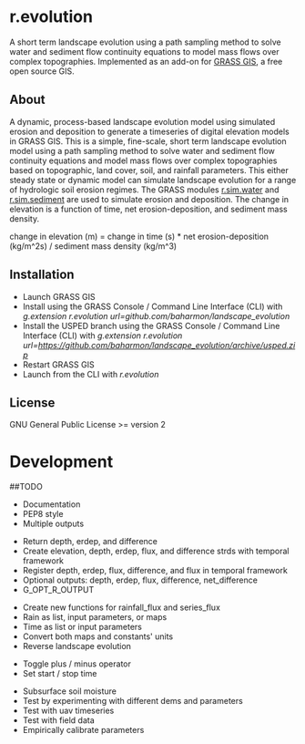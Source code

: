# r.evolution
A short term landscape evolution using a path sampling method to solve water and sediment flow continuity equations to model mass flows over complex topographies.
Implemented as an add-on for [GRASS GIS](https://grass.osgeo.org/), a free open source GIS.

## About
A dynamic, process-based landscape evolution model using simulated erosion and deposition to generate a timeseries of digital elevation models in GRASS GIS. This is a simple, fine-scale, short term landscape evolution model using a path sampling method to solve water and sediment flow continuity equations and model mass flows over complex topographies based on topographic, land cover, soil, and rainfall parameters. This either steady state or dynamic model can simulate landscape evolution for a range of hydrologic soil erosion regimes. The GRASS modules [r.sim.water](https://grass.osgeo.org/grass73/manuals/r.sim.water.html) and [r.sim.sediment](https://grass.osgeo.org/grass73/manuals/r.sim.sediment.html) are used to simulate erosion and deposition. The change in elevation is a function of time, net erosion-deposition, and sediment mass density.

change in elevation (m) = change in time (s) * net erosion-deposition (kg/m^2s) / sediment mass density (kg/m^3)

## Installation
* Launch GRASS GIS
* Install using the GRASS Console / Command Line Interface (CLI) with *g.extension r.evolution url=github.com/baharmon/landscape_evolution*
* Install the USPED branch using the GRASS Console / Command Line Interface (CLI) with *g.extension r.evolution url=https://github.com/baharmon/landscape_evolution/archive/usped.zip*
* Restart GRASS GIS
* Launch from the CLI with *r.evolution*

## License
GNU General Public License >= version 2

# Development

##TODO
* Documentation
* PEP8 style
* Multiple outputs
- Return depth, erdep, and difference
- Create elevation, depth, erdep, flux, and difference strds with temporal framework
- Register depth, erdep, flux, difference, and flux in temporal framework
- Optional outputs: depth, erdep, flux, difference, net_difference
- G_OPT_R_OUTPUT
* Create new functions for rainfall_flux and series_flux
* Rain as list, input parameters, or maps
* Time as list or input parameters
* Convert both maps and constants' units
* Reverse landscape evolution
- Toggle plus / minus operator
- Set start / stop time
* Subsurface soil moisture
* Test by experimenting with different dems and parameters
* Test with uav timeseries
* Test with field data
* Empirically calibrate parameters
